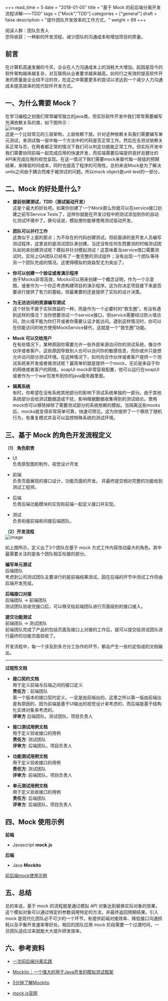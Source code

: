 +++
read_time = 5
date = "2018-01-05"
title = "基于 Mock 的前后端分离开发流程详解——TDD"
tags = ["Mock","TDD"]
categories = ["general"]
draft = false
description = "提升团队开发效率的工作方式。"
weight = 99
+++

阅读人群：团队负责人  
您将收获：一种新的开发流程，减少团队的沟通成本和增加项目的质量。


## 前言

在计算机高速发展的今天，企业在人力沟通成本上的消耗大大增加。起因是现今的软件架构越来越复杂，对互联网从业者要求越来越高，如何行之有效的提高软件开发的质量是企业绕不过的坎，在这之中需要更多的尝试以求达到一个减少人力沟通成本提高效率的现代软件开发方式。

## 一、为什么需要 Mock？

在学习编程之初我们常常编写独立的java类，但实际软件开发中我们常常需要编写充满依赖关系的类，如下图所示：  
![image](https://i.imgur.com/tmrcw6q.png)  
这是一个比较常见的三层架构，上层依赖下层。针对这种依赖关系我们需要编写单元测试，来测试每一层中每一个方法中的代码是否正常工作。然后在去测试依赖关系正常与否，在两者都正常的情况下我们可以判定功能能正常工作。但实际开发中我们需要协同前端一起完成应用的快速开发，而前端需要后端提供良好且健壮的API来完成应用的视觉呈现。在这一情况下我们需要mock来替代每一层级的预期结果，来降低时间成本，同时也提高了程序的可用性。总的来说Mock是为了解决units之间由于耦合而难于被测试的问题。所以mock object是unit test的一部分。


## 二、Mock 的好处是什么?

- **提前创建测试，TDD（测试驱动开发）**  
    这是个最大的好处吧。如果你创建了一个Mock那么你就可以在service接口创建之前写Service Tests了，这样你就能在开发过程中把测试添加到你的自动化测试环境中了。换句话说，模拟使你能够使用测试驱动开发。

- **团队可以并行工作**  
    这类似于上面的那点；为不存在的代码创建测试。但前面讲的是开发人员编写测试程序，这里说的是测试团队来创建。当还没有任何东西要测的时候测试团队如何来创建测试呢？模拟并针对模拟测试！这意味着当service借口需要测试时，实际上QA团队已经有了一套完整的测试组件；没有出现一个团队等待另一个团队完成的情况。这使得模拟的效益型尤为突出了。

- **你可以创建一个验证或者演示程序**  
    由于Mocks非常高效，Mocks可以用来创建一个概念证明，作为一个示意图，或者作为一个你正考虑构建项目的演示程序。这为你决定项目接下来是否要进行提供了有力的基础，但最重要的还是提供了实际的设计决策。    

- **为无法访问的资源编写测试**  
    这个好处不属于实际效益的一种，而是作为一个必要时的“救生圈”。有没有遇到这样的情况？当你想要测试一个service接口，但service需要经过防火墙访问，防火墙不能为你打开或者你需要认证才能访问。遇到这样情况时，你可以在你能访问的地方使用MockService替代，这就是一个“救生圈”功能。

- **Mock 可以交给用户**  
    在有些情况下，某种原因你需要允许一些外部来源访问你的测试系统，像合作伙伴或者客户。这些原因导致别人也可以访问你的敏感信息，而你或许只是想允许访问部分测试环境。在这种情况下，如何向合作伙伴或者客户提供一个测试系统来开发或者做测试呢？最简单的就是提供一个mock，无论是来自于你的网络或者客户的网络。soapUI mock非常容易配置，他可以运行在soapUI或者作为一个war包发布到你的java服务器里面。

- **隔离系统**  
    有时，你希望在没有系统其他部分的影响下测试系统单独的一部分。由于其他系统部分会给测试数据造成干扰，影响根据数据收集得到的测试结论。使用mock你可以移除掉除了需要测试部分的系统依赖的模拟。当隔离这些mocks后，mocks就变得非常简单可靠，快速可预见。这为你提供了一个移除了随机行为，有重复模式并且可以监控特殊系统的测试环境。


## 三、基于 Mock 的角色开发流程定义

**（1） 角色职责**

- UI  
    负责原型图的制作，视觉设计开发
    
- 前端  
    负责页面展现的接口设计，功能页面的开发。 并最终提交相对完整的功能给到测试工程师。

- 后端   
    负责后端功能模块的实现和前端一起定义接口并实现。
    
- 测试  
    负责衔接前端和间接后端团队。
    

**（2）开发流程**  
![image](https://i.imgur.com/DPdBwYz.png)

如上图所示，定义出了3个团队在基于 mock 方式工作内容改动最大的角色。其中最需要关注的是各个团队相互衔接的部分。

**编写单元测试**  
后端团队  
考虑到公司测试团队主要进行的是前端结果测试，固在后端的环节中测试工作将由后端开发完成。  

**后端接口对接**  
后端团队 -> 前端团队  
测试团队验收完接口后，可以移交给前端团队进行页面级别的接口接入。  

**提交功能测试**  
前端团队 -> 测试团队  
前端团队完成了产品的包括页面及接口上对接的工作后，就可以提交给测试团队进行最终的功能页面验收了。  

开发流程中，每一个涉及到多方分工协作的环节，都会产生一些约定俗成的文档输出。 

---
**过程性文档**

- **接口契约文档**  
    用于定义前端与后端之间的接口定义  
    **责任方**：前端团队  
    第一个版本的接口契约定义，一定是由前端出的。这里之所以第一版由前端出是有原因的，因为前端是基于UI输出的视觉设计来考虑的，而后端是基于结构化实体对象来考虑的。  
    **评审方**
    后端团队，测试团队，项目负责人

- **接口测试用例文档**  
    用于定义验收接口的用例  
    **责任方**: 测试团队  
    **评审方**: 后端团队，项目负责人

- **功能测试用例文档**  
    用于定义验收接口的用例  
    **责任方**: 测试团队  
    **评审方**: 前端团队，项目负责人

- **单元测试用例文档**  
    用于定义验收接口的用例  
    **责任方**: 后端团队  
    **评审方**: 后端团队，项目负责人  


## 四、Mock 使用示例 

**前端**   
- Javascript **mock.js**

**后端**
- Java **Mockito** 

[前后端mock使用示例](https://github.com/bugjc/mock-demo)

## 五、总结
总的来说，基于 mock 的流程就是通过模拟 API 对象达到替换实际对象的效果，这个模拟对象可以通过特定的参数调用特定的方法，并最终返回预期结果。引入 mock 是现代化团队必不可少的一个环节，有提供前端对接效率、降低接口沟通损耗以及平衡开发速率等好处。相应的团队应用 mock 阶段需要一个过渡时间，一旦团队适应过来就能大大提升研发效率。


## 六、参考资料
- [一次前后端分离实践](https://www.juhe.cn/news/index/id/2185)
- [Mockito：一个强大的用于Java开发的模拟测试框架](http://blog.csdn.net/zhoudaxia/article/details/33056093)
    
- [5分钟了解Mockito](http://liuzhijun.iteye.com/blog/1512780)
- [mock.js官网](http://mockjs.com/)



